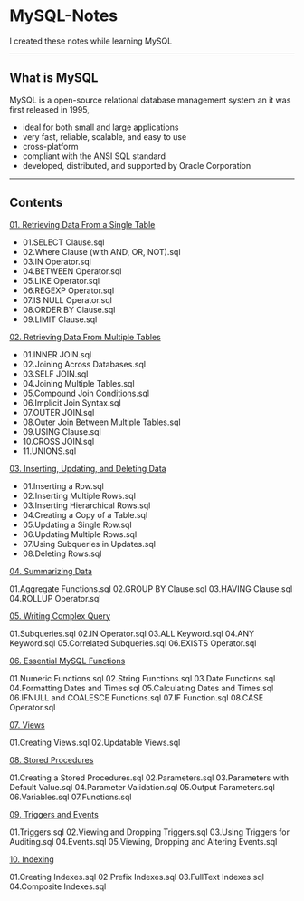# MySQL-Notes
I created these notes while learning MySQL

---
## What is MySQL
MySQL is a open-source relational database management system an it was first released in 1995,
- ideal for both small and large applications
- very fast, reliable, scalable, and easy to use
- cross-platform
- compliant with the ANSI SQL standard
- developed, distributed, and supported by Oracle Corporation
---

## Contents
[01. Retrieving Data From a Single Table](01.%20Retrieving%20Data%20From%20a%20Single%20Table)

- 01.SELECT Clause.sql
- 02.Where Clause (with AND, OR, NOT).sql
- 03.IN Operator.sql
- 04.BETWEEN Operator.sql
- 05.LIKE Operator.sql
- 06.REGEXP Operator.sql
- 07.IS NULL Operator.sql
- 08.ORDER BY Clause.sql
- 09.LIMIT Clause.sql

[02. Retrieving Data From Multiple Tables](02.%20Retrieving%20Data%20From%20Multiple%20Tables)

- 01.INNER JOIN.sql
- 02.Joining Across Databases.sql
- 03.SELF JOIN.sql
- 04.Joining Multiple Tables.sql
- 05.Compound Join Conditions.sql
- 06.Implicit Join Syntax.sql
- 07.OUTER JOIN.sql
- 08.Outer Join Between Multiple Tables.sql
- 09.USING Clause.sql
- 10.CROSS JOIN.sql
- 11.UNIONS.sql

[03. Inserting, Updating, and Deleting Data](03.%20Inserting%2C%20Updating%2C%20and%20Deleting%20Data)

- 01.Inserting a Row.sql
- 02.Inserting Multiple Rows.sql
- 03.Inserting Hierarchical Rows.sql
- 04.Creating a Copy of a Table.sql
- 05.Updating a Single Row.sql
- 06.Updating Multiple Rows.sql
- 07.Using Subqueries in Updates.sql
- 08.Deleting Rows.sql

[04. Summarizing Data](04.%20Summarizing%20Data)

01.Aggregate Functions.sql
02.GROUP BY Clause.sql
03.HAVING Clause.sql
04.ROLLUP Operator.sql

[05. Writing Complex Query](05.%20Writing%20Complex%20Query)

01.Subqueries.sql
02.IN Operator.sql
03.ALL Keyword.sql
04.ANY Keyword.sql
05.Correlated Subqueries.sql
06.EXISTS Operator.sql

[06. Essential MySQL Functions](06.%20Essential%20MySQL%20Functions)

01.Numeric Functions.sql
02.String Functions.sql
03.Date Functions.sql
04.Formatting Dates and Times.sql
05.Calculating Dates and Times.sql
06.IFNULL and COALESCE Functions.sql
07.IF Function.sql
08.CASE Operator.sql

[07. Views](07.%20Views)

01.Creating Views.sql
02.Updatable Views.sql

[08. Stored Procedures](08.%20Stored%20Procedures)

01.Creating a Stored Procedures.sql
02.Parameters.sql
03.Parameters with Default Value.sql
04.Parameter Validation.sql
05.Output Parameters.sql
06.Variables.sql
07.Functions.sql

[09. Triggers and Events](09.%20Triggers%20and%20Events)

01.Triggers.sql
02.Viewing and Dropping Triggers.sql
03.Using Triggers for Auditing.sql
04.Events.sql
05.Viewing, Dropping and Altering Events.sql

[10. Indexing](10.%20Indexing)

01.Creating Indexes.sql
02.Prefix Indexes.sql
03.FullText Indexes.sql
04.Composite Indexes.sql
